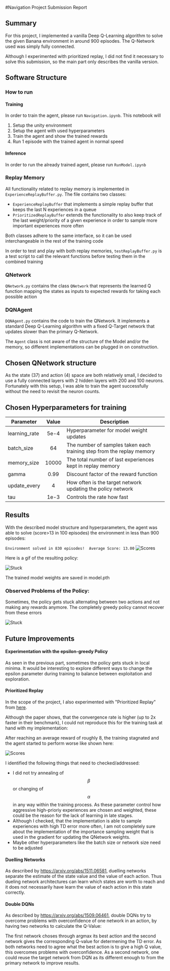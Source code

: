 #Navigation Project Submission Report

## Summary

For this project, I implemented a vanilla Deep Q-Learning algorithm to solve the given Banana environment in around 900 episodes. 
The Q-Network used was simply fully connected.

Although I experimented with prioritized replay, I did not find it necessary to solve this submission, so the main part only describes the vanilla version.  


## Software Structure

### How to run

#### Training 
In order to train the agent, please run ```Navigation.ipynb```. This notebook will
1. Setup the unity environment
2. Setup the agent with used hyperparameters
3. Train the agent and show the trained rewards
4. Run 1 episode with the trained agent in normal speed

#### Inference
In order to run the already trained agent, please run ```RunModel.ipynb```

### Replay Memory
All functionality related to replay memory is implemented in ```ExperienceReplayBuffer.py```. 
The file contains two classes:
- ```ExperienceReplayBuffer``` that implements a simple replay buffer that keeps the last N experiences in a queue
- ```PrioritizedReplayBuffer``` extends the functionality to also keep track of the last weight/priority of a given experience in order to sample more important experiences more often

Both classes adhere to the same interface, so it can be used interchangeable in the rest of the training code

In order to test and play with both replay memories, ```testReplayBuffer.py``` is a test script to call the relevant functions before testing them in the combined training

### QNetwork 
```QNetwork.py``` contains the class ```QNetwork``` that represents the learned Q function mapping the states as inputs to expected rewards for taking each possible action

### DQNAgent
```DQNAgent.py``` contains the code to train the QNetwork. It implements a standard Deep Q-Learning algorithm with a fixed Q-Target network that updates slower than the primary Q-Network.

The ```Agent``` class is not aware of the structure of the Model and/or the memory, so different implementations can be plugged in on construction. 

## Chosen QNetwork structure
As the state (37) and action (4) space are both relatively small, I decided to use a fully connected layers with 2 hidden layers with 200 and 100 neurons.
Fortunately with this setup, I was able to train the agent successfully without the need to revisit the neuron counts.

## Chosen Hyperparameters for training

| Parameter     | Value         |   Description                                                         | 
| ------------- |:-------------:| ----------------------------------------------------------------------| 
| learning_rate | 5e-4          | Hyperparameter for model weight updates                               | 
| batch_size    | 64            | The number of samples taken each training step from the replay memory |
| memory_size   | 10000         | The total number of last experiences kept in replay memory            | 
| gamma         | 0.99          | Discount factor of the reward function                                |
| update_every  | 4             | How often is the target network updating the policy network           | 
| tau           | 1e-3          | Controls the rate how fast                                             |

## Results

With the described model structure and hyperparameters, 
the agent was able to solve (score>13 in 100 episodes) the environment in less than 900 episodes:

```Environment solved in 830 episodes!	Average Score: 13.00```
![Scores](imgs/scores.png)

Here is a gif of the resulting policy:

![Stuck](imgs/policy.gif)

The trained model weights are saved in model.pth

### Observed Problems of the Policy:
Sometimes, the policy gets stuck alternating between two actions and not making any rewards anymore. 
The completely greedy policy cannot recover from these errors
 
![Stuck](imgs/stuck.gif)

## Future Improvements

#### Experimentation with the epsilon-greedy Policy
As seen in the previous part, sometimes the policy gets stuck in local minima.
It would be interesting to explore different ways to change the epsilon parameter during training to balance between exploitation and exploration.


#### Prioritized Replay
In the scope of the project, I also experimented with "Prioritized Replay" 
from [here](https://arxiv.org/pdf/1511.05952.pdf).

Although the paper shows, that the convergence rate is higher (up to 2x faster in their benchmark), 
I could not reproduce this for the training task at hand with my implementation:

After reaching an average reward of roughly 8, the training stagnated and the agent started to perform worse like shown here:

![Scores](imgs/scores_prioritized_replay.png)


I identified the following things that need to checked/addressed: 
- I did not try annealing of $$\beta$$ or changing of $$\alpha$$ in any way within the training process. As these parameter control how aggressive high-prioriy experiences are chosen and weighted, these could be the reason for the lack of learning in late stages.
- Although I checked, that the implementation is able to sample experiences with high TD error more often, I am not completely sure about the implementation of the importance sampling weight that is used in the gradient for updating the QNetwork weights.
- Maybe other hyperparameters like the batch size or network size need to be adjusted  

#### Duelling Networks
As described by https://arxiv.org/abs/1511.06581, duelling networks separate the estimate of the state value and the value of each action.
Thus dueling network architectures can learn which states are worth to reach and it does not necessarily have learn the value of each action in this state correctly.

#### Double DQNs
As described by https://arxiv.org/abs/1509.06461, double DQNs try to overcome problems with overconfidence of one network in an action, by having two networks to calculate the Q-Value:

The first network choses through argmax its best action and the second network gives the corresponding Q-value for determening the TD error. 
As both networks need to agree what the best action is to give a high Q value, this overcomes problems with overconfidence.
As a second network, one could reuse the target network from DQN as its different enough to from the primary network to improve results.
 